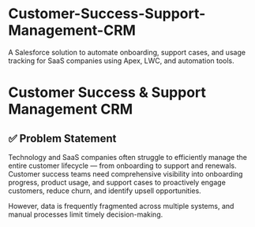 # Customer-Success-Support-Management-CRM
A Salesforce solution to automate onboarding, support cases, and usage tracking for SaaS companies using Apex, LWC, and automation tools.

# Customer Success & Support Management CRM

## ✅ Problem Statement

Technology and SaaS companies often struggle to efficiently manage the entire customer lifecycle — from onboarding to support and renewals.  
Customer success teams need comprehensive visibility into onboarding progress, product usage, and support cases to proactively engage customers, reduce churn, and identify upsell opportunities.  

However, data is frequently fragmented across multiple systems, and manual processes limit timely decision-making.  

